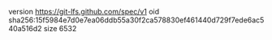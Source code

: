 version https://git-lfs.github.com/spec/v1
oid sha256:15f5984e7d0e7ea06ddb55a30f2ca578830ef461440d729f7ede6ac540a516d2
size 6532
